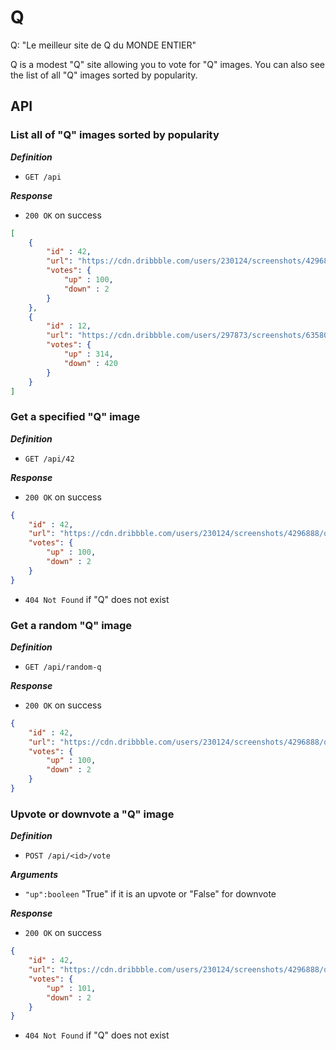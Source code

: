 #  Q

Q: "Le meilleur site de Q du MONDE ENTIER"

Q is a modest "Q" site allowing you to vote for "Q" images.
You can also see the list of all "Q" images sorted by popularity.

## API
###  List all of "Q" images sorted by popularity
***Definition***
- `GET /api`

***Response***
- `200 OK` on success
```json
[
    {
        "id" : 42,
        "url": "https://cdn.dribbble.com/users/230124/screenshots/4296888/qampersand1.png",
        "votes": {
            "up" : 100,
            "down" : 2
        }
    },
    {
        "id" : 12,
        "url": "https://cdn.dribbble.com/users/297873/screenshots/6358046/q-06_final_dribbble_4x.jpg",
        "votes": {
            "up" : 314,
            "down" : 420
        }
    }
]
```

### Get a specified "Q" image
***Definition***
- `GET /api/42`

***Response***
- `200 OK` on success
```json
{
    "id" : 42,
    "url": "https://cdn.dribbble.com/users/230124/screenshots/4296888/qampersand1.png",
    "votes": {
        "up" : 100,
        "down" : 2
    }
}
```
- `404 Not Found` if "Q" does not exist

### Get a random "Q" image
***Definition***
- `GET /api/random-q`

***Response***
- `200 OK` on success
```json
{
    "id" : 42,
    "url": "https://cdn.dribbble.com/users/230124/screenshots/4296888/qampersand1.png",
    "votes": {
        "up" : 100,
        "down" : 2
    }
}
```
### Upvote or downvote a "Q" image
***Definition***
- `POST /api/<id>/vote`

***Arguments***
- `"up":booleen` "True" if it is an upvote or "False" for downvote

***Response***
- `200 OK` on success
```json
{
    "id" : 42,
    "url": "https://cdn.dribbble.com/users/230124/screenshots/4296888/qampersand1.png",
    "votes": {
        "up" : 101,
        "down" : 2
    }
}
```
- `404 Not Found` if "Q" does not exist
